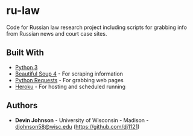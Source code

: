 # ru-law

Code for Russian law research project including scripts for grabbing info from Russian news and court case sites.

## Built With

* [Python 3](https://www.python.org/downloads/)
* [Beautiful Soup 4](https://www.crummy.com/software/BeautifulSoup/) - For scraping information
* [Python Requests](http://docs.python-requests.org/en/master/) - For grabbing web pages
* [Heroku](https://www.heroku.com/) - For hosting and scheduled running

## Authors

* **Devin Johnson** - University of Wisconsin - Madison - djohnson58@wisc.edu (https://github.com/dj1121)
